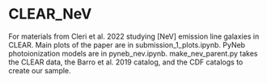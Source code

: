 # CLEAR_NeV
For materials from Cleri et al. 2022 studying [NeV] emission line galaxies in CLEAR. Main plots of the paper are in submission_1_plots.ipynb. PyNeb photoionization models are in pyneb_nev.ipynb. make_nev_parent.py takes the CLEAR data, the Barro et al. 2019 catalog, and the CDF catalogs to create our sample. 
